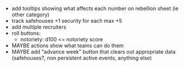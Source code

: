 - add tooltips showing what affects each number on rebellion sheet (ie other category)
- track safehouses +1 security for each max +5
- add multiple recruiters
- roll buttons:
  - notoriety: d100 <= notoriety score
- MAYBE actions show what teams can do them
- MAYBE add "advance week" button that clears out appropriate data (safehouses?, non persistent active events, anything else)
